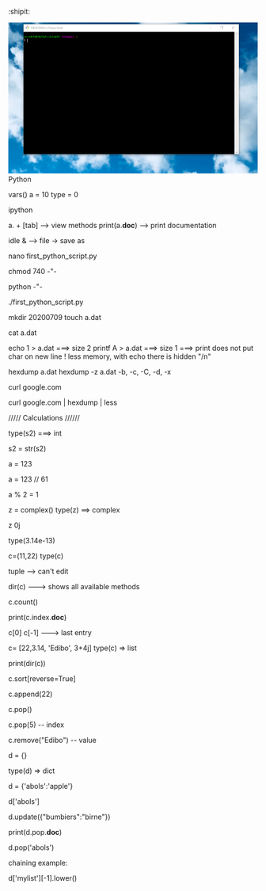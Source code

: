 :shipit:


![gitbash](gitbash.png)
Python

vars()
a = 10
type = 0

ipython

a. + [tab] --> view methods
print(a.__doc__) --> print documentation

idle & --> file -> save as


nano first_python_script.py

chmod 740 -"-

python -"-

./first_python_script.py

mkdir 20200709
touch a.dat

cat a.dat

echo  1 > a.dat ===> size 2
printf A > a.dat ===> size 1 ===> print does not put char on new line ! less memory, with echo there is hidden "/n"


hexdump a.dat
hexdump -z a.dat
-b, -c, -C, -d, -x

curl google.com

curl google.com | hexdump | less

///// Calculations //////


type(s2) ===> int

s2 = str(s2)

a = 123

a = 123 // 61

a % 2 = 1

z = complex()
type(z) ==> complex

z
0j

type(3.14e-13)

c=(11,22)
type(c)

tuple --> can't edit

dir(c) ---> shows all available methods


c.count()

print(c.index.__doc__)


c[0]
c[-1] ---> last entry

c= [22,3.14, 'Edibo', 3+4j]
type(c) => list

print(dir(c))

c.sort[reverse=True]

c.append(22)

c.pop()

c.pop(5) -- index

c.remove("Edibo") -- value



d = {}

type(d) => dict

d = {'abols':'apple'}

d['abols']

d.update({"bumbiers":"birne"})

print(d.pop.__doc__)

d.pop('abols')

chaining example:

d['mylist'][-1].lower()
